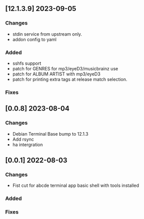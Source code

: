 ## [12.1.3.9] 2023-09-05

### Changes
 - stdin service from upstream only.
 - addon config to yaml

### Added
 - sshfs support
 - patch for GENRES for mp3/eyeD3/musicbrainz use
 - patch for ALBUM ARTIST with mp3/eyeD3
 - patch for printing extra tags at release match selection.

### Fixes

## [0.0.8] 2023-08-04

### Changes
 - Debian Terminal Base bump to 12.1.3
 - Add rsync
 - ha intergration

## [0.0.1] 2022-08-03

### Changes
 - Fist cut for abcde terminal app basic shell with tools installed

### Added
### Fixes

